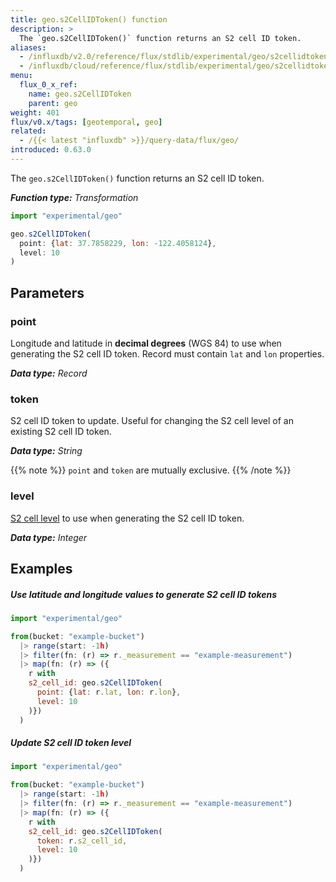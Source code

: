```yaml
---
title: geo.s2CellIDToken() function
description: >
  The `geo.s2CellIDToken()` function returns an S2 cell ID token.
aliases:
  - /influxdb/v2.0/reference/flux/stdlib/experimental/geo/s2cellidtoken/
  - /influxdb/cloud/reference/flux/stdlib/experimental/geo/s2cellidtoken/
menu:
  flux_0_x_ref:
    name: geo.s2CellIDToken
    parent: geo
weight: 401
flux/v0.x/tags: [geotemporal, geo]
related:
  - /{{< latest "influxdb" >}}/query-data/flux/geo/
introduced: 0.63.0
---
```


The `geo.s2CellIDToken()` function returns an S2 cell ID token.

_**Function type:** Transformation_

```js
import "experimental/geo"

geo.s2CellIDToken(
  point: {lat: 37.7858229, lon: -122.4058124},
  level: 10
)
```

## Parameters

### point
Longitude and latitude in **decimal degrees** (WGS 84) to use when generating
the S2 cell ID token.
Record must contain `lat` and `lon` properties.

_**Data type:** Record_

### token
S2 cell ID token to update.
Useful for changing the S2 cell level of an existing S2 cell ID token.

_**Data type:** String_

{{% note %}}
`point` and `token` are mutually exclusive.
{{% /note %}}

### level
[S2 cell level](https://s2geometry.io/resources/s2cell_statistics.html) to use
when generating the S2 cell ID token.

_**Data type:** Integer_

## Examples

##### Use latitude and longitude values to generate S2 cell ID tokens
```js
import "experimental/geo"

from(bucket: "example-bucket")
  |> range(start: -1h)
  |> filter(fn: (r) => r._measurement == "example-measurement")
  |> map(fn: (r) => ({
    r with
    s2_cell_id: geo.s2CellIDToken(
      point: {lat: r.lat, lon: r.lon},
      level: 10
    )})
  )
```

##### Update S2 cell ID token level
```js
import "experimental/geo"

from(bucket: "example-bucket")
  |> range(start: -1h)
  |> filter(fn: (r) => r._measurement == "example-measurement")
  |> map(fn: (r) => ({
    r with
    s2_cell_id: geo.s2CellIDToken(
      token: r.s2_cell_id,
      level: 10
    )})
  )
```
